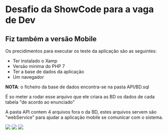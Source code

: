<h1>Desafio da ShowCode para a vaga de Dev</h1>
<h2>Fiz também a versão Mobile</h2>
Os precidimentos para executar os teste da aplicação são as seguintes:
<ul>
  <li>Ter instalado o Xamp</li>  
  <li>Versão minima do PHP 7</li>
  <li>Ter a base de dados da aplicação</li>
  <li>Um navegador</li>  
</ul>
<p><b>NOTA</b>: o ficheiro da base de dados encontra-se na pasta API/BD.sql</p>
É so meter a rodar esse arquivo que ele criara as BD os dados de cada tabela "de acordo ao enunciado"
<p>A pasta API contem 4 arquivos fora o da BD, estes arquivos servem são "webService" para ajudar a aplicação mobile se comunicar com o sistema.</p>

<div align="left">
  <img src="https://github.com/tchingunji/Chamada/blob/master/firths.png"/>
 
  <img src="https://github.com/tchingunji/Chamada/blob/master/second.png"/>
 
  <img src="https://github.com/tchingunji/Chamada/blob/master/last.png"/>
</div>
